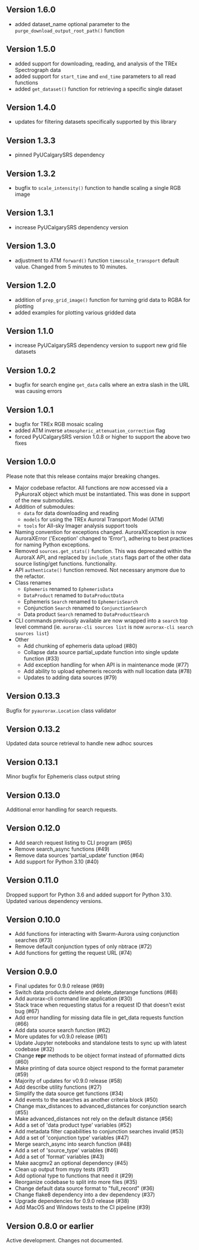 Version 1.6.0
-------------------

- added dataset_name optional parameter to the `purge_download_output_root_path()` function


Version 1.5.0
-------------------

- added support for downloading, reading, and analysis of the TREx Spectrograph data
- added support for `start_time` and `end_time` parameters to all read functions
- added `get_dataset()` function for retrieving a specific single dataset


Version 1.4.0
-------------------

- updates for filtering datasets specifically supported by this library


Version 1.3.3
-------------------

- pinned PyUCalgarySRS dependency


Version 1.3.2
--------------------

- bugfix to `scale_intensity()` function to handle scaling a single RGB image


Version 1.3.1
--------------------

- increase PyUCalgarySRS dependency version


Version 1.3.0
--------------------

- adjustment to ATM `forward()` function `timescale_transport` default value. Changed from 5 minutes to 10 minutes.


Version 1.2.0
--------------------

- addition of `prep_grid_image()` function for turning grid data to RGBA for plotting
- added examples for plotting various gridded data


Version 1.1.0
--------------------

- increase PyUCalgarySRS dependency version to support new grid file datasets


Version 1.0.2
--------------------

- bugfix for search engine `get_data` calls where an extra slash in the URL was causing errors


Version 1.0.1
--------------------

- bugfix for TREx RGB mosaic scaling
- added ATM inverse `atmospheric_attenuation_correction` flag
- forced PyUCalgarySRS version 1.0.8 or higher to support the above two fixes


Version 1.0.0
--------------------

Please note that this release contains major breaking changes.

- Major codebase refactor. All functions are now accessed via a PyAuroraX object which must be instantiated. This was done in support of the new submodules.
- Addition of submodules: 
  - `data` for data downloading and reading
  - `models` for using the TREx Auroral Transport Model (ATM)
  - `tools` for All-sky Imager analysis support tools
- Naming convention for exceptions changed. AuroraXException is now AuroraXError ('Exception' changed to 'Error'), adhering to best practices for naming Python exceptions.
- Removed `sources.get_stats()` function. This was deprecated within the AuroraX API, and replaced by `include_stats` flags part of the other data source listing/get functions.
functionality.
- API `authenticate()` function removed. Not necessary anymore due to the refactor.
- Class renames
    - `Ephemeris` renamed to `EphemerisData`
    - `DataProduct` renamed to `DataProductData`
    - Ephemeris `Search` renamed to `EphemerisSearch`
    - Conjunction `Search` renamed to `ConjunctionSearch`
    - Data product `Search` renamed to `DataProductSearch`
- CLI commands previously available are now wrapped into a `search` top level command (ie. `aurorax-cli sources list` is now `aurorax-cli search sources list`)
- Other
  - Add chunking of ephemeris data upload (#80)
  - Collapse data source partial_update function into single update function (#33)
  - Add exception handling for when API is in maintenance mode (#77)
  - Add ability to upload ephemeris records with null location data (#78)
  - Updates to adding data sources (#79)


Version 0.13.3
--------------------

Bugfix for `pyaurorax.Location` class validator


Version 0.13.2
--------------------

Updated data source retrieval to handle new adhoc sources


Version 0.13.1
--------------------

Minor bugfix for Ephemeris class output string


Version 0.13.0
--------------------

Additional error handling for search requests.


Version 0.12.0
--------------------

- Add search request listing to CLI program (#65)
- Remove search_async functions (#49)
- Remove data sources 'partial_update' function (#64)
- Add support for Python 3.10 (#40)


Version 0.11.0
--------------------

Dropped support for Python 3.6 and added support for Python 3.10. Updated various dependency versions.


Version 0.10.0
--------------------

- Add functions for interacting with Swarm-Aurora using conjunction searches (#73)
- Remove default conjunction types of only nbtrace (#72)
- Add functions for getting the request URL (#74)


Version 0.9.0
--------------------

- Final updates for 0.9.0 release (#69)
- Switch data products delete and delete_daterange functions (#68)
- Add aurorax-cli command line application (#30)
- Stack trace when requesting status for a request ID that doesn't exist bug (#67)
- Add error handling for missing data file in get_data requests function (#66)
- Add data source search function (#62)
- More updates for v0.9.0 release (#61)
- Update Jupyter notebooks and standalone tests to sync up with latest codebase (#32)
- Change __repr__ methods to be object format instead of pformatted dicts (#60)
- Make printing of data source object respond to the format parameter (#59)
- Majority of updates for v0.9.0 release (#58)
- Add describe utility functions (#27)
- Simplify the data source get functions (#34)
- Add events to the searches as another criteria block (#50)
- Change max_distances to advanced_distances for conjunction search (#55)
- Make advanced_distances not rely on the default distance (#56)
- Add a set of 'data product type' variables (#52)
- Add metadata filter capabilities to conjunction searches invalid (#53)
- Add a set of 'conjunction type' variables (#47)
- Merge search_async into search function (#48)
- Add a set of 'source_type' variables (#46)
- Add a set of 'format' variables (#43)
- Make aacgmv2 an optional dependency (#45)
- Clean up output from mypy tests (#31)
- Add optional type to functions that need it (#29)
- Reorganize codebase to split into more files (#35)
- Change default data source format to "full_record" (#36)
- Change flake8 dependency into a dev dependency (#37)
- Upgrade dependencies for 0.9.0 release (#38)
- Add MacOS and Windows tests to the CI pipeline (#39)


Version 0.8.0 or earlier
--------------------

Active development. Changes not documented.
